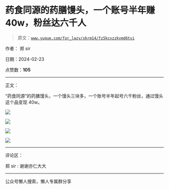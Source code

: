 # 药食同源的药膳馒头，一个账号半年赚 40w，粉丝达六千人

> 原文：[`www.yuque.com/for_lazy/xkrm14/fz5kcvzzkvmd6tvi`](https://www.yuque.com/for_lazy/xkrm14/fz5kcvzzkvmd6tvi)

作者： 郑 sir

日期：2024-02-23

点赞数：**105**

* * *

正文：

“药食同源”的药膳馒头，一个馒头三块多，一个账号半年起号六千粉丝，通过馒头这个品变现 40w。

![](img/a7b2dab6634fa2aa1b9ba2a851e23c0f.png)

![](img/71b4cb269bdc701e0d498a85c1991262.png)

![](img/ea63349c3acb41f57796bee87ff020c5.png)

![](img/91c939c9ccaf34f260c0561eceb4aabe.png)

* * *

评论区：

郑 sir : 谢谢亦仁大大

* * *

公众号懒人搜索，懒人专属群分享
